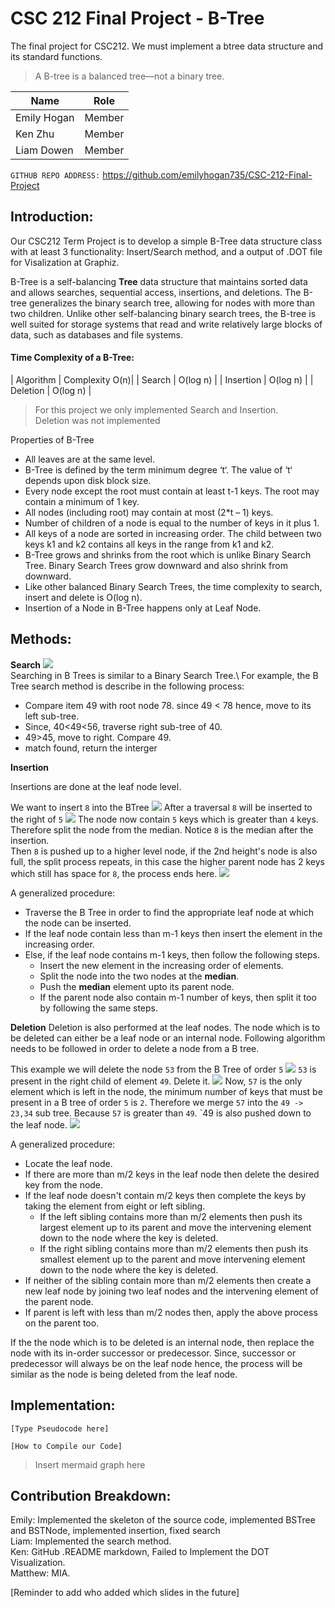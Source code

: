 # CSC 212 Final Project - B-Tree
The final project for CSC212. We must implement a btree data structure and its standard functions.
>A B-tree is a balanced tree—not a binary tree.


|      Name     |     Role    |
| ------------- | ------------- |
| Emily Hogan   | Member  |
| Ken Zhu       | Member  |
| Liam Dowen    | Member  |

`GITHUB REPO ADDRESS:` https://github.com/emilyhogan735/CSC-212-Final-Project

## Introduction:
Our CSC212 Term Project is to develop a simple B-Tree data structure class with at least 3 functionality:
Insert/Search method, and a output of .DOT file for Visalization at Graphiz.

B-Tree is a self-balancing **Tree** data structure that maintains sorted data and allows searches, sequential access, insertions, and deletions.
The B-tree generalizes the binary search tree, allowing for nodes with more than two children. Unlike other self-balancing binary search trees, the B-tree is well suited for storage systems that read and write relatively large blocks of data, such as databases and file systems.

#### Time Complexity of a B-Tree:
| Algorithm | Complexity O(n)|
| Search | O(log n) |
| Insertion | O(log n) |
| Deletion | O(log n) |

>For this project we only implemented Search and Insertion.\
>Deletion was not implemented

Properties of B-Tree
* All leaves are at the same level.
* B-Tree is defined by the term minimum degree ‘t‘. The value of ‘t‘ depends upon disk block size.
* Every node except the root must contain at least t-1 keys. The root may contain a minimum of 1 key.
* All nodes (including root) may contain at most (2*t – 1) keys.
* Number of children of a node is equal to the number of keys in it plus 1.
* All keys of a node are sorted in increasing order. The child between two keys k1 and k2 contains all keys in the range from k1 and k2.
* B-Tree grows and shrinks from the root which is unlike Binary Search Tree. Binary Search Trees grow downward and also shrink from downward.
* Like other balanced Binary Search Trees, the time complexity to search, insert and delete is O(log n).
* Insertion of a Node in B-Tree happens only at Leaf Node.

## Methods:

**Search**
![](https://cdn.discordapp.com/attachments/1047363280257167461/1049534089088225321/image.png)\
Searching in B Trees is similar to a Binary Search Tree.\ 
For example, the B Tree search method is describe in the following process:

* Compare item 49 with root node 78. since 49 < 78 hence, move to its left sub-tree.
* Since, 40<49<56, traverse right sub-tree of 40.
* 49>45, move to right. Compare 49.
* match found, return the interger

**Insertion**

Insertions are done at the leaf node level.

We want to insert `8` into the BTree 
![](https://cdn.discordapp.com/attachments/1047363280257167461/1049535291049906237/b-tree-inserting.png)
After a traversal `8` will be inserted to the right of `5`
![](https://cdn.discordapp.com/attachments/1047363280257167461/1049535304375226368/b-tree-inserting2.png)
The node now contain `5` keys which is greater than `4` keys. Therefore split the node from the median. Notice `8` is the median after the insertion.\
Then `8` is pushed up to a higher level node, if the 2nd height's node is also full, the split process repeats, in this case the higher parent node has 2 keys which still has space for `8`, the process ends here.
![](https://cdn.discordapp.com/attachments/1047363280257167461/1049535315162955837/b-tree-inserting3.png)

A generalized procedure:
* Traverse the B Tree in order to find the appropriate leaf node at which the node can be inserted.
* If the leaf node contain less than m-1 keys then insert the element in the increasing order.
* Else, if the leaf node contains m-1 keys, then follow the following steps.
  * Insert the new element in the increasing order of elements.
  * Split the node into the two nodes at the **median**.
  * Push the **median** element upto its parent node.
  * If the parent node also contain m-1 number of keys, then split it too by following the same steps.
  
**Deletion**
Deletion is also performed at the leaf nodes. The node which is to be deleted can either be a leaf node or an internal node. Following algorithm needs to be followed in order to delete a node from a B tree.

This example we will delete the node `53` from the B Tree of order `5`
![](https://cdn.discordapp.com/attachments/1047363280257167461/1049536746045579264/b-tree-deletion.png)
`53` is present in the right child of element `49`. Delete it. 
![](https://cdn.discordapp.com/attachments/1047363280257167461/1049536759253446676/b-tree-deletion2.png)
Now, `57` is the only element which is left in the node, the minimum number of keys that must be present in a B tree of order `5` is `2`. Therefore we merge `57` into the `49 -> 23,34` sub tree. Because `57` is greater than `49`. `49 is also pushed down to the leaf node.
![](https://cdn.discordapp.com/attachments/1047363280257167461/1049536774642352158/b-tree-deletion3.png)

A generalized procedure:

* Locate the leaf node.
* If there are more than m/2 keys in the leaf node then delete the desired key from the node.
* If the leaf node doesn't contain m/2 keys then complete the keys by taking the element from eight or left sibling.
  * If the left sibling contains more than m/2 elements then push its largest element up to its parent and move the intervening element down to the node where the key is deleted.
  * If the right sibling contains more than m/2 elements then push its smallest element up to the parent and move intervening element down to the node where the key is deleted.
* If neither of the sibling contain more than m/2 elements then create a new leaf node by joining two leaf nodes and the intervening element of the parent node.
* If parent is left with less than m/2 nodes then, apply the above process on the parent too.

If the the node which is to be deleted is an internal node, then replace the node with its in-order successor or predecessor. Since, successor or predecessor will always be on the leaf node hence, the process will be similar as the node is being deleted from the leaf node.

## Implementation:
```
[Type Pseudocode here]
```

```
[How to Compile our Code]
```
>Insert mermaid graph here

## Contribution Breakdown:
Emily: Implemented the skeleton of the source code, implemented BSTree and BSTNode, implemented insertion, fixed search\
Liam: Implemented the search method.\
Ken: GitHub .README markdown, Failed to Implement the DOT Visualization.\
Matthew: MIA.

[Reminder to add who added which slides in the future]
